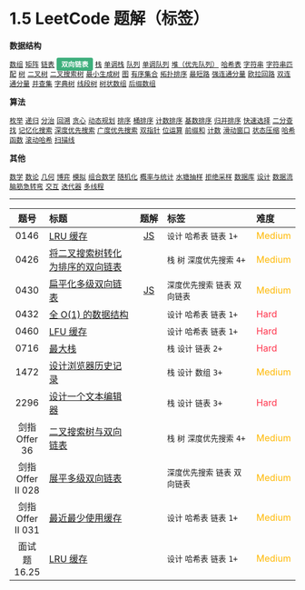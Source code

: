 # 1.5 LeetCode 题解（标签）

**数据结构**

[`数组`](../solution/数组.md)
[`矩阵`](../solution/矩阵.md)
[`链表`](../solution/链表.md)
<span class="blue">双向链表</span>
[`栈`](../solution/栈.md)
[`单调栈`](../solution/单调栈.md)
[`队列`](../solution/队列.md)
[`单调队列`](../solution/单调队列.md)
[`堆（优先队列）`](../solution/堆（优先队列）.md)
[`哈希表`](../solution/哈希表.md)
[`字符串`](../solution/字符串.md)
[`字符串匹配`](../solution/字符串匹配.md)
[`树`](../solution/树.md)
[`二叉树`](../solution/二叉树.md)
[`二叉搜索树`](../solution/二叉搜索树.md)
[`最小生成树`](../solution/最小生成树.md)
[`图`](../solution/图.md)
[`有序集合`](../solution/有序集合.md)
[`拓扑排序`](../solution/拓扑排序.md)
[`最短路`](../solution/最短路.md)
[`强连通分量`](../solution/强连通分量.md)
[`欧拉回路`](../solution/欧拉回路.md)
[`双连通分量`](../solution/双连通分量.md)
[`并查集`](../solution/并查集.md)
[`字典树`](../solution/字典树.md)
[`线段树`](../solution/线段树.md)
[`树状数组`](../solution/树状数组.md)
[`后缀数组`](../solution/后缀数组.md)

**算法**

[`枚举`](../solution/枚举.md)
[`递归`](../solution/递归.md)
[`分治`](../solution/分治.md)
[`回溯`](../solution/回溯.md)
[`贪心`](../solution/贪心.md)
[`动态规划`](../solution/动态规划.md)
[`排序`](../solution/排序.md)
[`桶排序`](../solution/桶排序.md)
[`计数排序`](../solution/计数排序.md)
[`基数排序`](../solution/基数排序.md)
[`归并排序`](../solution/归并排序.md)
[`快速选择`](../solution/快速选择.md)
[`二分查找`](../solution/二分查找.md)
[`记忆化搜索`](../solution/记忆化搜索.md)
[`深度优先搜索`](../solution/深度优先搜索.md)
[`广度优先搜索`](../solution/广度优先搜索.md)
[`双指针`](../solution/双指针.md)
[`位运算`](../solution/位运算.md)
[`前缀和`](../solution/前缀和.md)
[`计数`](../solution/计数.md)
[`滑动窗口`](../solution/滑动窗口.md)
[`状态压缩`](../solution/状态压缩.md)
[`哈希函数`](../solution/哈希函数.md)
[`滚动哈希`](../solution/滚动哈希.md)
[`扫描线`](../solution/扫描线.md)

**其他**

[`数学`](../solution/数学.md)
[`数论`](../solution/数论.md)
[`几何`](../solution/几何.md)
[`博弈`](../solution/博弈.md)
[`模拟`](../solution/模拟.md)
[`组合数学`](../solution/组合数学.md)
[`随机化`](../solution/随机化.md)
[`概率与统计`](../solution/概率与统计.md)
[`水塘抽样`](../solution/水塘抽样.md)
[`拒绝采样`](../solution/拒绝采样.md)
[`数据库`](../solution/数据库.md)
[`设计`](../solution/设计.md)
[`数据流`](../solution/数据流.md)
[`脑筋急转弯`](../solution/脑筋急转弯.md)
[`交互`](../solution/交互.md)
[`迭代器`](../solution/迭代器.md)
[`多线程`](../solution/多线程.md)

<style>
.blue {
    background-color: #3eaf7c;
    padding: 0.25rem 0.5rem;
    margin: 0;
    font-size: 0.85em;
    border-radius: 3px;
    color: white;
    font-weight: bold;
}
table th:first-of-type { width: 10%; }
table th:nth-of-type(2) { width: 35%; }
table th:nth-of-type(3) { width: 10%; }
table th:nth-of-type(4) { width: 35%; }
table th:nth-of-type(5) { width: 10%; }
</style>

---

| 题号 | 标题 | 题解 | 标签 | 难度 |
| :------: | :------ | :------: | :------ | :------ |
| 0146 | [LRU 缓存](https://leetcode.com/problems/lru-cache/) | [JS](https://2xiao.github.io/leetcode-js/leetcode/problem/0146) | `设计` `哈希表` `链表` `1+` | <font color=#ffb800>Medium</font> |
| 0426 | [将二叉搜索树转化为排序的双向链表](https://leetcode.com/problems/convert-binary-search-tree-to-sorted-doubly-linked-list/) |  | `栈` `树` `深度优先搜索` `4+` | <font color=#ffb800>Medium</font> |
| 0430 | [扁平化多级双向链表](https://leetcode.com/problems/flatten-a-multilevel-doubly-linked-list/) | [JS](https://2xiao.github.io/leetcode-js/leetcode/problem/0430) | `深度优先搜索` `链表` `双向链表` | <font color=#ffb800>Medium</font> |
| 0432 | [全 O(1) 的数据结构](https://leetcode.com/problems/all-oone-data-structure/) |  | `设计` `哈希表` `链表` `1+` | <font color=#ff334b>Hard</font> |
| 0460 | [LFU 缓存](https://leetcode.com/problems/lfu-cache/) |  | `设计` `哈希表` `链表` `1+` | <font color=#ff334b>Hard</font> |
| 0716 | [最大栈](https://leetcode.com/problems/max-stack/) |  | `栈` `设计` `链表` `2+` | <font color=#ff334b>Hard</font> |
| 1472 | [设计浏览器历史记录](https://leetcode.com/problems/design-browser-history/) |  | `栈` `设计` `数组` `3+` | <font color=#ffb800>Medium</font> |
| 2296 | [设计一个文本编辑器](https://leetcode.com/problems/design-a-text-editor/) |  | `栈` `设计` `链表` `3+` | <font color=#ff334b>Hard</font> |
| 剑指 Offer 36 | [二叉搜索树与双向链表](https://leetcode.cn/problems/er-cha-sou-suo-shu-yu-shuang-xiang-lian-biao-lcof/) |  | `栈` `树` `深度优先搜索` `4+` | <font color=#ffb800>Medium</font> |
| 剑指 Offer II 028 | [展平多级双向链表](https://leetcode.cn/problems/Qv1Da2/) |  | `深度优先搜索` `链表` `双向链表` | <font color=#ffb800>Medium</font> |
| 剑指 Offer II 031 | [最近最少使用缓存](https://leetcode.cn/problems/OrIXps/) |  | `设计` `哈希表` `链表` `1+` | <font color=#ffb800>Medium</font> |
| 面试题 16.25 | [LRU 缓存](https://leetcode.cn/problems/lru-cache-lcci/) |  | `设计` `哈希表` `链表` `1+` | <font color=#ffb800>Medium</font> |